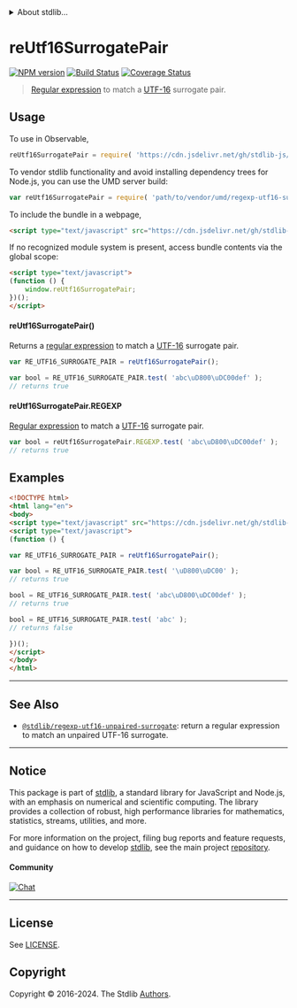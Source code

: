 <!--

@license Apache-2.0

Copyright (c) 2018 The Stdlib Authors.

Licensed under the Apache License, Version 2.0 (the "License");
you may not use this file except in compliance with the License.
You may obtain a copy of the License at

   http://www.apache.org/licenses/LICENSE-2.0

Unless required by applicable law or agreed to in writing, software
distributed under the License is distributed on an "AS IS" BASIS,
WITHOUT WARRANTIES OR CONDITIONS OF ANY KIND, either express or implied.
See the License for the specific language governing permissions and
limitations under the License.

-->


<details>
  <summary>
    About stdlib...
  </summary>
  <p>We believe in a future in which the web is a preferred environment for numerical computation. To help realize this future, we've built stdlib. stdlib is a standard library, with an emphasis on numerical and scientific computation, written in JavaScript (and C) for execution in browsers and in Node.js.</p>
  <p>The library is fully decomposable, being architected in such a way that you can swap out and mix and match APIs and functionality to cater to your exact preferences and use cases.</p>
  <p>When you use stdlib, you can be absolutely certain that you are using the most thorough, rigorous, well-written, studied, documented, tested, measured, and high-quality code out there.</p>
  <p>To join us in bringing numerical computing to the web, get started by checking us out on <a href="https://github.com/stdlib-js/stdlib">GitHub</a>, and please consider <a href="https://opencollective.com/stdlib">financially supporting stdlib</a>. We greatly appreciate your continued support!</p>
</details>

# reUtf16SurrogatePair

[![NPM version][npm-image]][npm-url] [![Build Status][test-image]][test-url] [![Coverage Status][coverage-image]][coverage-url] <!-- [![dependencies][dependencies-image]][dependencies-url] -->

> [Regular expression][mdn-regexp] to match a [UTF-16][utf-16] surrogate pair.



<section class="usage">

## Usage

To use in Observable,

```javascript
reUtf16SurrogatePair = require( 'https://cdn.jsdelivr.net/gh/stdlib-js/regexp-utf16-surrogate-pair@umd/browser.js' )
```

To vendor stdlib functionality and avoid installing dependency trees for Node.js, you can use the UMD server build:

```javascript
var reUtf16SurrogatePair = require( 'path/to/vendor/umd/regexp-utf16-surrogate-pair/index.js' )
```

To include the bundle in a webpage,

```html
<script type="text/javascript" src="https://cdn.jsdelivr.net/gh/stdlib-js/regexp-utf16-surrogate-pair@umd/browser.js"></script>
```

If no recognized module system is present, access bundle contents via the global scope:

```html
<script type="text/javascript">
(function () {
    window.reUtf16SurrogatePair;
})();
</script>
```

#### reUtf16SurrogatePair()

Returns a [regular expression][mdn-regexp] to match a [UTF-16][utf-16] surrogate pair. 

```javascript
var RE_UTF16_SURROGATE_PAIR = reUtf16SurrogatePair();

var bool = RE_UTF16_SURROGATE_PAIR.test( 'abc\uD800\uDC00def' );
// returns true
```

#### reUtf16SurrogatePair.REGEXP

[Regular expression][mdn-regexp] to match a [UTF-16][utf-16] surrogate pair. 

```javascript
var bool = reUtf16SurrogatePair.REGEXP.test( 'abc\uD800\uDC00def' );
// returns true
```

</section>

<!-- /.usage -->

<section class="examples">

## Examples

<!-- eslint no-undef: "error" -->

```html
<!DOCTYPE html>
<html lang="en">
<body>
<script type="text/javascript" src="https://cdn.jsdelivr.net/gh/stdlib-js/regexp-utf16-surrogate-pair@umd/browser.js"></script>
<script type="text/javascript">
(function () {

var RE_UTF16_SURROGATE_PAIR = reUtf16SurrogatePair();

var bool = RE_UTF16_SURROGATE_PAIR.test( '\uD800\uDC00' );
// returns true

bool = RE_UTF16_SURROGATE_PAIR.test( 'abc\uD800\uDC00def' );
// returns true

bool = RE_UTF16_SURROGATE_PAIR.test( 'abc' );
// returns false

})();
</script>
</body>
</html>
```

</section>

<!-- /.examples -->

<!-- Section for related `stdlib` packages. Do not manually edit this section, as it is automatically populated. -->

<section class="related">

* * *

## See Also

-   <span class="package-name">[`@stdlib/regexp-utf16-unpaired-surrogate`][@stdlib/regexp/utf16-unpaired-surrogate]</span><span class="delimiter">: </span><span class="description">return a regular expression to match an unpaired UTF-16 surrogate.</span>

</section>

<!-- /.related -->

<!-- Section for all links. Make sure to keep an empty line after the `section` element and another before the `/section` close. -->


<section class="main-repo" >

* * *

## Notice

This package is part of [stdlib][stdlib], a standard library for JavaScript and Node.js, with an emphasis on numerical and scientific computing. The library provides a collection of robust, high performance libraries for mathematics, statistics, streams, utilities, and more.

For more information on the project, filing bug reports and feature requests, and guidance on how to develop [stdlib][stdlib], see the main project [repository][stdlib].

#### Community

[![Chat][chat-image]][chat-url]

---

## License

See [LICENSE][stdlib-license].


## Copyright

Copyright &copy; 2016-2024. The Stdlib [Authors][stdlib-authors].

</section>

<!-- /.stdlib -->

<!-- Section for all links. Make sure to keep an empty line after the `section` element and another before the `/section` close. -->

<section class="links">

[npm-image]: http://img.shields.io/npm/v/@stdlib/regexp-utf16-surrogate-pair.svg
[npm-url]: https://npmjs.org/package/@stdlib/regexp-utf16-surrogate-pair

[test-image]: https://github.com/stdlib-js/regexp-utf16-surrogate-pair/actions/workflows/test.yml/badge.svg?branch=main
[test-url]: https://github.com/stdlib-js/regexp-utf16-surrogate-pair/actions/workflows/test.yml?query=branch:main

[coverage-image]: https://img.shields.io/codecov/c/github/stdlib-js/regexp-utf16-surrogate-pair/main.svg
[coverage-url]: https://codecov.io/github/stdlib-js/regexp-utf16-surrogate-pair?branch=main

<!--

[dependencies-image]: https://img.shields.io/david/stdlib-js/regexp-utf16-surrogate-pair.svg
[dependencies-url]: https://david-dm.org/stdlib-js/regexp-utf16-surrogate-pair/main

-->

[chat-image]: https://img.shields.io/gitter/room/stdlib-js/stdlib.svg
[chat-url]: https://app.gitter.im/#/room/#stdlib-js_stdlib:gitter.im

[stdlib]: https://github.com/stdlib-js/stdlib

[stdlib-authors]: https://github.com/stdlib-js/stdlib/graphs/contributors

[umd]: https://github.com/umdjs/umd
[es-module]: https://developer.mozilla.org/en-US/docs/Web/JavaScript/Guide/Modules

[deno-url]: https://github.com/stdlib-js/regexp-utf16-surrogate-pair/tree/deno
[deno-readme]: https://github.com/stdlib-js/regexp-utf16-surrogate-pair/blob/deno/README.md
[umd-url]: https://github.com/stdlib-js/regexp-utf16-surrogate-pair/tree/umd
[umd-readme]: https://github.com/stdlib-js/regexp-utf16-surrogate-pair/blob/umd/README.md
[esm-url]: https://github.com/stdlib-js/regexp-utf16-surrogate-pair/tree/esm
[esm-readme]: https://github.com/stdlib-js/regexp-utf16-surrogate-pair/blob/esm/README.md
[branches-url]: https://github.com/stdlib-js/regexp-utf16-surrogate-pair/blob/main/branches.md

[stdlib-license]: https://raw.githubusercontent.com/stdlib-js/regexp-utf16-surrogate-pair/main/LICENSE

[mdn-regexp]: https://developer.mozilla.org/en-US/docs/Web/JavaScript/Guide/Regular_Expressions

[utf-16]: https://en.wikipedia.org/wiki/UTF-16

<!-- <related-links> -->

[@stdlib/regexp/utf16-unpaired-surrogate]: https://github.com/stdlib-js/regexp-utf16-unpaired-surrogate/tree/umd

<!-- </related-links> -->

</section>

<!-- /.links -->
